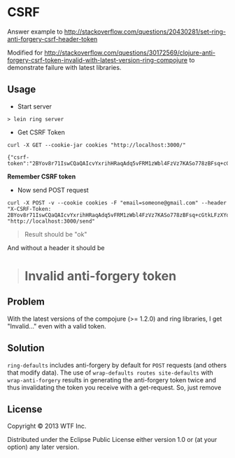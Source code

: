 # CSRF

Answer example to http://stackoverflow.com/questions/20430281/set-ring-anti-forgery-csrf-header-token

Modified for http://stackoverflow.com/questions/30172569/clojure-anti-forgery-csrf-token-invalid-with-latest-version-ring-compojure
 to demonstrate failure with latest libraries.

## Usage

- Start server

```> lein ring server```

- Get CSRF Token

```
curl -X GET --cookie-jar cookies "http://localhost:3000/"

{"csrf-token":"2BYov8r71IswCQaQAIcvYxrihHRaqAdq5vFRM1zWbl4FzVz7KASo778zBFsq+cGtkLFzXYoUbWd0BqiU"}
```

**Remember CSRF token**

- Now send POST request

```
curl -X POST -v --cookie cookies -F "email=someone@gmail.com" --header "X-CSRF-Token: 2BYov8r71IswCQaQAIcvYxrihHRaqAdq5vFRM1zWbl4FzVz7KASo778zBFsq+cGtkLFzXYoUbWd0BqiU" "http://localhost:3000/send"
```

> Result should be "ok"

And without a header it should be

> <h1>Invalid anti-forgery token</h1>

## Problem

With the latest versions of the compojure (>= 1.2.0) and ring libraries, I get "Invalid..." even with a valid token.

## Solution
`ring-defaults` includes anti-forgery by default for `POST` requests (and others that modify data).
The use of `wrap-defaults routes site-defaults` with `wrap-anti-forgery` results in generating the anti-forgery token
twice and thus invalidating the token you receive with a get-request. So, just remove

## License

Copyright © 2013 WTF Inc.

Distributed under the Eclipse Public License either version 1.0 or (at
your option) any later version.
